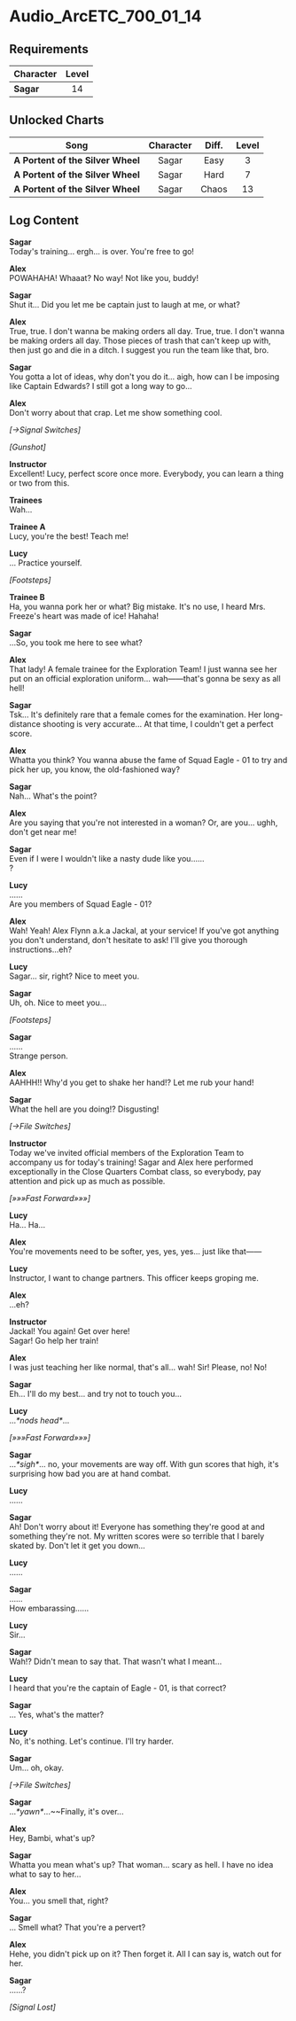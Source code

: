 # Audio_ArcETC_700_01_14
## Requirements
|Character|Level|
|---------|:---:|
|**Sagar**| 14  |

## Unlocked Charts
|              Song               |Character|Diff.|Level|
|---------------------------------|:-------:|:---:|:---:|
|**A Portent of the Silver Wheel**|  Sagar  |Easy |  3  |
|**A Portent of the Silver Wheel**|  Sagar  |Hard |  7  |
|**A Portent of the Silver Wheel**|  Sagar  |Chaos| 13  |

## Log Content
**Sagar**<br>
Today's training... ergh... is over. You're free to go!

**Alex**<br>
POWAHAHA! Whaaat? No way! Not like you, buddy!

**Sagar**<br>
Shut it... Did you let me be captain just to laugh at me, or what?

**Alex**<br>
True, true. I don't wanna be making orders all day. True, true. I don't wanna be making orders all day. Those pieces of trash that can't keep up with, then just go and die in a ditch. I suggest you run the team like that, bro.

**Sagar**<br>
You gotta a lot of ideas, why don't you do it... aigh, how can I be imposing like Captain Edwards? I still got a long way to go...

**Alex**<br>
Don't worry about that crap. Let me show something cool.

*[→Signal Switches]*

*\[Gunshot\]*

**Instructor**<br>
Excellent! Lucy, perfect score once more. Everybody, you can learn a thing or two from this.

**Trainees**<br>
Wah...

**Trainee A**<br>
Lucy, you're the best! Teach me!

**Lucy**<br>
... Practice yourself.

*\[Footsteps\]*

**Trainee B**<br>
Ha, you wanna pork her or what? Big mistake. It's no use, I heard Mrs. Freeze's heart was made of ice! Hahaha!

**Sagar**<br>
...So, you took me here to see what?

**Alex**<br>
That lady! A female trainee for the Exploration Team! I just wanna see her put on an official exploration uniform... wah——that's gonna be sexy as all hell!

**Sagar**<br>
Tsk... It's definitely rare that a female comes for the examination. Her long\-distance shooting is very accurate... At that time, I couldn't get a perfect score.

**Alex**<br>
Whatta you think? You wanna abuse the fame of Squad Eagle \- 01 to try and pick her up, you know, the old\-fashioned way?

**Sagar**<br>
Nah... What's the point?

**Alex**<br>
Are you saying that you're not interested in a woman? Or, are you... ughh, don't get near me!

**Sagar**<br>
Even if I were I wouldn't like a nasty dude like you......<br>
?

**Lucy**<br>
......<br>
Are you members of Squad Eagle \- 01?

**Alex**<br>
Wah! Yeah! Alex Flynn a.k.a Jackal, at your service! If you've got anything you don't understand, don't hesitate to ask! I'll give you thorough instructions...eh?

**Lucy**<br>
Sagar... sir, right? Nice to meet you.

**Sagar**<br>
Uh, oh. Nice to meet you...

*\[Footsteps\]*

**Sagar**<br>
......<br>
Strange person.

**Alex**<br>
AAHHH!! Why'd you get to shake her hand!? Let me rub your hand!

**Sagar**<br>
What the hell are you doing!? Disgusting!

*[→File Switches]*

**Instructor**<br>
Today we've invited official members of the Exploration Team to accompany us for today's training! Sagar and Alex here performed exceptionally in the Close Quarters Combat class, so everybody, pay attention and pick up as much as possible.

*[»»»Fast Forward»»»]*

**Lucy**<br>
Ha... Ha...

**Alex**<br>
You're movements need to be softer, yes, yes, yes... just like that——

**Lucy**<br>
Instructor, I want to change partners. This officer keeps groping me.

**Alex**<br>
...eh?

**Instructor**<br>
Jackal! You again! Get over here!<br>
Sagar! Go help her train!

**Alex**<br>
I was just teaching her like normal, that's all... wah! Sir! Please, no! No!

**Sagar**<br>
Eh... I'll do my best... and try not to touch you...

**Lucy**<br>
...*\*nods head\**...

*[»»»Fast Forward»»»]*

**Sagar**<br>
...*\*sigh\**... no, your movements are way off. With gun scores that high, it's surprising how bad you are at hand combat.

**Lucy**<br>
......

**Sagar**<br>
Ah! Don't worry about it! Everyone has something they're good at and something they're not. My written scores were so terrible that I barely skated by. Don't let it get you down...

**Lucy**<br>
......

**Sagar**<br>
……<br>
How embarassing……

**Lucy**<br>
Sir...

**Sagar**<br>
Wah!? Didn't mean to say that. That wasn't what I meant...

**Lucy**<br>
I heard that you're the captain of Eagle \- 01, is that correct?

**Sagar**<br>
... Yes, what's the matter?

**Lucy**<br>
No, it's nothing. Let's continue. I'll try harder.

**Sagar**<br>
Um... oh, okay.

*[→File Switches]*

**Sagar**<br>
...*\*yawn\**...\~\~Finally, it's over...

**Alex**<br>
Hey, Bambi, what's up?

**Sagar**<br>
Whatta you mean what's up? That woman... scary as hell. I have no idea what to say to her...

**Alex**<br>
You... you smell that, right?

**Sagar**<br>
... Smell what? That you're a pervert?

**Alex**<br>
Hehe, you didn't pick up on it? Then forget it. All I can say is, watch out for her.

**Sagar**<br>
......?

*[Signal Lost]*